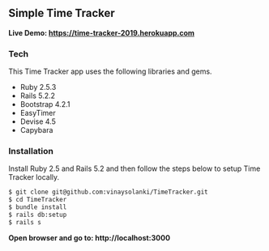 ## Simple Time Tracker

**Live Demo: https://time-tracker-2019.herokuapp.com**

### Tech
This Time Tracker app uses the following libraries and gems.
  - Ruby 2.5.3
  - Rails 5.2.2
  - Bootstrap 4.2.1
  - EasyTimer
  - Devise 4.5
  - Capybara

### Installation

Install Ruby 2.5 and Rails 5.2 and then follow the steps below to setup Time Tracker locally.

```sh
$ git clone git@github.com:vinaysolanki/TimeTracker.git
$ cd TimeTracker
$ bundle install
$ rails db:setup
$ rails s
```
**Open browser and go to: http://localhost:3000**